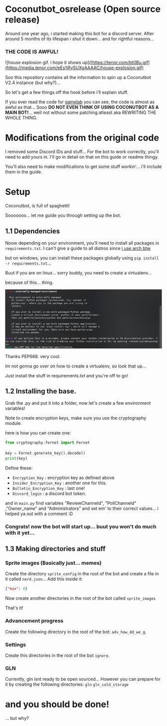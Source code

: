 # Coconutbot_osrelease (Open source release)

Around one year ago, i started making this bot for a discord server. After around 5 months of its lifespan i shut it down... and for rightful reasons...


### **THE CODE IS AWFUL!**


![house explosion gif. i hope it shows up]([https://tenor.com/bt0Bu.gif](https://media.tenor.com/eEs1jRy5UXgAAAAC/house-explosion.gif)


Soo this repository contains all the information to spin up a Coconutbot V2.4 instance (but why?)...

So let's get a few things off the hook before i'll explain stuff.

If you ever read the code for [gamelab](https://github.com/Randomboixd/gamelab) you can see, the code is almost as awful as that... Sooo **DO NOT EVEN THINK OF USING COCONUTBOT AS A MAIN BOT!**... well not without some patching atleast aka REWRITING THE WHOLE THING.

# Modifications from the original code

I removed some Discord IDs and stuff... For the bot to work correctly, you'll need to add yours in. I'll go in detail on that on this guide or readme thingy.

You'll also need to make modifications to get some stuff workin'... i'll include them in the guide.

# Setup

Coconutbot, is full of spaghetti!

Sooooooo... let me guide you through setting up the bot.

## 1.1 Dependencies

Noow depending on your environment, you'll need to install all packages in `requirements.txt`. I can't give a guide to all distros since [i use arch btw](https://www.youtube.com/watch?v=ifaoKZfQpdA)

but on windows, you can install these packages globally using `pip install -r requirements.txt`...

Buut if you are on linux... sorry buddy, you need to create a virtualenv...

because of this... thing.

![externally managed environment](/images/managed.png)

Thanks PEP668. very cool.

Im not gonna go over on how to create a virtualenv, so look that up...

Just install the stuff in requirements.txt and you're off to go!

## 1.2 Installing the base.

Grab the .py and put it into a folder, now let's create a few environment variables!

Note to create encryption keys, make sure you use the cryptography module.

here is how you can create one:
 ```py
from cryptography.fernet import Fernet

key = Fernet.generate_key().decode()
print(key)
```

Define these:

- `Encryption_Key` : encryption key as defined above
- `Insider_Encryption_Key` : another one for this.
- `Bulletin_Encryption_Key` : last one!
- `Discord_login` : a discord bot token.

and in `main.py` find variables "ReviewChanneld", "PollChanneld" ,"Owner_name" and "Administrators" and set em' to their correct values... i helped ya out with a comment :D


### Congrats! now the bot will start up... buut you won't do much with it yet...

## 1.3 Making directories and stuff

### Sprite images (Basically just... memes)

Create the directory `sprite_config` in the root of the bot and create a file in it called `nerd.json`... Add this inside it:

```json
{"max": 0}
```

Now create another directories in the root of the bot called `sprite_images`

That's it!

### Advancement progress

Create the following directory in the root of the bot: `adv_how_dd_we_g`.

### Settings

Create this directories in the root of the bot `ignore`.

### GLN

Currently, gln isnt ready to be open sourced... However you can prepare for it by creating the following directories: `gln` `gln_cold_storage`

# and you should be done!

... but why?
